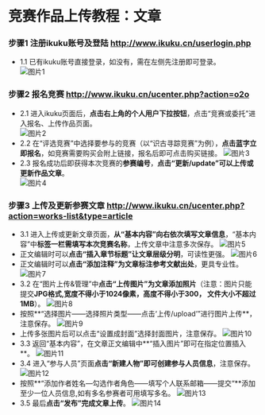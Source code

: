 # 竞赛作品上传教程：文章

### 步骤1 注册ikuku账号及登陆 http://www.ikuku.cn/userlogin.php 
* 1.1 已有ikuku账号直接登录，如没有，需在左侧先注册即可登录。  
![图片1](images/ikukusgxz/1.jpg)

### 步骤2 报名竞赛 http://www.ikuku.cn/ucenter.php?action=o2o 
* 2.1 进入ikuku页面后，**点击右上角的个人用户下拉按钮**，点击“竞赛或委托”进入报名、上传作品页面。  
![图片2](images/ikukusgxz/2.jpg)  
* 2.2 在“评选竞赛”中选择要参与的竞赛（以“识古寻踪竞赛”为例），**点击蓝字立即报名**，如竞赛需要购买会附上链接，报名后即可点击购买链接。
![图片3](images/ikukusgxz/3.jpg)  
* 2.3 报名成功后即获得本次竞赛的**参赛编号**，**点击“更新/update”可以上传或更新作品文章**。  
![图片4](images/ikukusgxz/4.jpg)  
  
### 步骤3 上传及更新参赛文章 http://www.ikuku.cn/ucenter.php?action=works-list&type=article
* 3.1 进入上传或更新文章页面，**从“基本内容”向右依次填写文章信息**，“基本内容”中**标签一栏需填写本次竞赛名称**，上传文章中注意多次保存。
![图片5](images/ikukusgxz/5.jpg)  
*    正文编辑时可以**点击“插入章节标题”让文章层级分明**，可读性更强。
![图片6](images/ikukusgxz/6.jpg) 
*    正文编辑时可以**点击“添加注释”为文章标注参考文献出处**，更具专业性。
![图片7](images/ikukusgxz/7.jpg) 
* 3.2 在“图片上传&管理”中**点击“上传图片”为文章添加照片**（注意：图片只能提交**JPG格式,宽度不得小于1024像素，高度不得小于300， 文件大小不超过1MB**）。
![图片8](images/ikukusgxz/8.jpg) 
*    按照**“选择图片——选择照片类型——点击‘上传/upload’”进行图片上传**，注意保存。
![图片9](images/ikukusgxz/9.jpg) 
*    上传多张图片后可以点击“设置成封面”选择封面图片，注意保存。
![图片10](images/ikukusgxz/10.jpg) 
* 3.3 返回“基本内容”，在文章正文编辑中**“插入图片”即可在指定位置插入**。
![图片11](images/ikukusgxz/11.jpg) 
* 3.4 进入“参与人员”页面**点击“新建人物”即可创建参与人员信息**，注意保存。
![图片12](images/ikukusgxz/12.jpg) 
*    按照**“添加作者姓名—勾选作者角色——填写个人联系邮箱——提交“**添加至少一位人员信息,如有多名参赛者可用填写多名。
![图片13](images/ikukusgxz/13.jpg) 
* 3.5 最后**点击“发布”完成文章上传**。
![图片14](images/ikukusgxz/14.jpg) 
